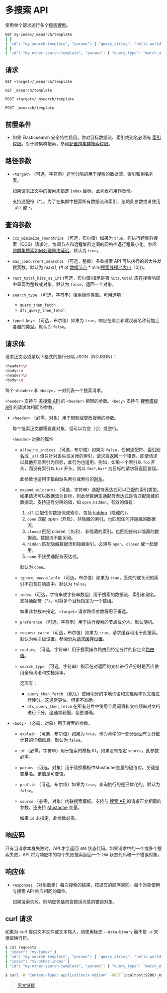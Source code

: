 # 多搜索 API

使用单个请求运行多个[模板搜索](/search_your_data/search_templates#运行多模板搜索)。

```bash
GET my-index/_msearch/template
{ }
{ "id": "my-search-template", "params": { "query_string": "hello world", "from": 0, "size": 10 }}
{ }
{ "id": "my-other-search-template", "params": { "query_type": "match_all" }}
```

## 请求

`GET <target>/_msearch/template`

`GET _msearch/template`

`POST <target>/_msearch/template`

`POST _msearch/template`

## 前置条件

- 如果 Elasticsearch 安全特性启用，你对目标数据流、索引或别名必须有 [索引权限](/secure_the_elastic_statck/user_authorization/security_privileges#索引权限)。对于跨集群搜索，参阅[配置跨集群搜索权限](/set_up_elasticsearch/remote_clusters/configure_roles_and_users_for_remote_clusters#配置跨集群搜索权限)。

## 路径参数

- `<target>`
  （可选，字符串）逗号分隔的用于搜索的数据流、索引和别名列表。

  如果请求正文中的搜索未指定 `index` 目标，此列表将用作备份。

  支持通配符（*）。为了在集群中搜索所有数据流和索引，忽略此参数或者使用 `_all` 或 `*`。

## 查询参数

- `ccs_minimize_roundtrips`
  （可选，布尔值）如果为 `true`，在执行跨集群搜索（CCS）请求时，协调节点和远程集群之间的网络往返行程最小化。参阅 [跨群集搜索如何处理网络延迟](/search_your_data/search_across_clusters#跨群集搜索如何处理网络延迟)。默认为 `true`。

- `max_concurrent_searches`
  （可选，整数）多重搜索 API 可以执行的最大并发搜索数。默认为 max(1, (# of [数据节点](/set_up_elasticsearch/configuring_elasticsearchnode#数据节点) * min([搜索线程池大小](/set_up_elasticsearch/configuring_elasticsearchthread_pools), 10)))。

- `rest_total_hits_as_int`
  (可选，布尔值)指示是否 `hits.total` 应在搜索响应中呈现为整数或对象。默认为 `false`，返回一个对象。

- `search_type`
  （可选，字符串）搜索操作类型。可用选项：
  - `query_then_fetch`
  - `dfs_query_then_fetch`

- `typed_keys`
  （可选，布尔值）如果为 `true`，响应在聚合和建议器名称前加上各自的类型。默认为 `false`。

## 请求体

请求正文必须是以下格式的换行分隔 JSON（NDJSON）：

```bash
<header>\n
<body>\n
<header>\n
<body>\n
```

每个 `<header>` 和 `<body>`，一对代表一个搜索请求。

`<header>` 支持与 [多搜索 API](/rest_apis/search_apis/multi_search) 的 `<header>` 相同的参数。`<body>` 支持与 [搜索模板 API](/rest_apis/search_apis/search_template) 的请求体相同的参数。

- `<header>`
  （必需，对象）用于限制或更改搜索的参数。

  每个搜索正文都需要此对象，但可以为空（{}）或空行。

  `<header>` 对象的属性

  - `allow_no_indices`
    （可选，布尔值）如果为 `false`，任何通配符、[索引别名](/rest_apis/index_apis/bulk_index_alias)或 `_all` 值只针对丢失或关闭的索引，请求将返回一个错误。即使请求以其他开启索引为目标，此行为也适用。例如，如果一个索引以 `foo` 开头，而没有索引以 `bar` 开头，则以 `foo*,bar*` 为目标的请求将返回错误。

    此参数也适用于指向缺失索引或索引的[别名](/aliases)。

  - `expand_wildcards`
    （可选，字符串）通配符表达式可以匹配的索引类型。如果请求可以数据流为目标，则此参数确定通配符表达式是否匹配隐藏的数据流。支持逗号分隔的值，如 `open,hidden`。有效的值有：

    1. `all`
    匹配任何数据流或索引，包括 [hidden](/rest_apis/api_convention/multi_target_syntax#隐藏数据流和索引)（隐藏的）。
    2. `open`
    匹配 open（开启）、非隐藏的索引。也匹配任何非隐藏的数据流。
    3. `closed`
    匹配 closed（关闭）、非隐藏的索引。也匹配任何非隐藏的数据流。数据流不能关闭。
    4. `hidden`
    匹配隐藏数据流和隐藏索引。必须与 `open`、`closed` 或一起使用。
    5. `none`
    不接受通配符表达式。

    默认为 `open`。

  - `ignore_unavailable`
    （可选，布尔值）如果为 `true`，丢失的或关闭的索引不包含在响应中。默认为 `false`。

  - `index`
    （可选，字符串或字符串数组）用于搜索的数据流、索引和别名。支持通配符（*）。可将多个目标指定为一个数组。

    如果此参数未指定，`<target>` 请求路径参数将用于备选。

  - `preference`
    （可选，字符串）用于执行搜索的节点或分片。默认随机。

  - `request_cache`
    （可选，布尔值）如果为 `true`，请求缓存可用于此搜索。默认为索引级设置。参阅[分片请求缓存设置](/set_up_elasticsearch/configuring_elasticsearchshard_request_cache_setttings)。

  - `routing`
    （可选，字符串）用于搜索操作路由到特定分片的自定义[路由值](/mapping/metadata_fields/_routing_field)。

  - `search_type`
    （可选，字符串）指示在对返回的文档进行评分时是否应使用全局词语和文档频率。

    选项有：

    - `query_then_fetch`
      （默认）使用切分的本地词语和文档频率对文档进行评分。这通常更快，但更不准确。
    - `dfs_query_then_fetch`
      在所有分片中使用全局词语和文档频率对文档进行评分。这通常较慢，但更准确。
  
- `<body>`
  （必需，对象）用于搜索的参数。

  - `explain`
    （可选，布尔值）如果为 `true`，作为命中的一部分返回有关分数计算的详细信息。默认为 `false`。

  - `id`
    （必需，字符串）用于搜索的模板 ID。如果没有指定 `source`，此参数必需。

  - `params`
    （可选，对象）用于替换模板中Mustache变量的键值对。关键是变量名。该值是可变值。

  - `profile`
    （可选，布尔值）如果为 `true`，查询执行的是已优化的。默认为 `false`。

  - `source`
    （必需，对象）内联搜索模板。支持与 [搜索 API](/rest_apis/search_apis/search)的请求正文相同的参数。还支持 [Mustache](https://mustache.github.io/) 变量。

    如果 `id` 未指定，此参数必需。

## 响应码

只有当请求本身失败时，API 才会返回 `400` 状态代码。如果请求中的一个或多个搜索失败，API 将为响应中的每个失败搜索返回一个 `200` 状态代码和一个错误对象。

## 响应体

- `responses`
  （对象数组）每次搜索的结果，按提交的顺序返回。每个对象使用与搜索 API 响应相同的属性。

  如果搜索失败，则响应包括包含错误消息的错误对象。

## curl 请求

如果为 curl 提供文本文件或文本输入，请使用标志 `--data-binary` 而不是 `-d` 来保留换行符。

```bash
$ cat requests
{ "index": "my-index" }
{ "id": "my-search-template", "params": { "query_string": "hello world", "from": 0, "size": 10 }}
{ "index": "my-other-index" }
{ "id": "my-other-search-template", "params": { "query_type": "match_all" }}

$ curl -H "Content-Type: application/x-ndjson" -XGET localhost:9200/_msearch/template --data-binary "@requests"; echo
```

> [原文链接](https://www.elastic.co/guide/en/elasticsearch/reference/current/multi-search-template.html)
